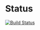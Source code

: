 # Status
[![Build Status](https://semaphoreci.com/api/v1/josiahhaswell/sunshower-core/branches/master/badge.svg)](https://semaphoreci.com/josiahhaswell/sunshower-core)
